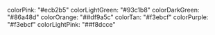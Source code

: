 colorPink: "#ecb2b5"
colorLightGreen: "#93c1b8"
colorDarkGreen: "#86a48d"
colorOrange: "##df9a5c"
colorTan: "#f3ebcf"
colorPurple: "#f3ebcf"
colorLightPink: "##f8dcce"